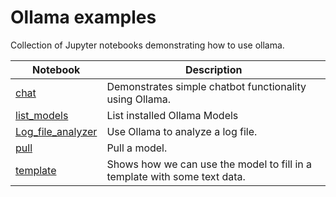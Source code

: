 # Ollama examples
Collection of Jupyter notebooks demonstrating how to use ollama.



Notebook | Description
---|---
[chat](/chat.ipynb) | Demonstrates simple chatbot functionality using Ollama.  
[list_models](/list_models.ipynb) | List  installed Ollama Models  
[Log_file_analyzer](/log_file_analyzer.ipynb) | Use Ollama to analyze a log file.  
[pull](/pull.ipynb) | Pull a model.
[template](/template_example.ipynb) | Shows how we can use the model to fill in a template with some text data.